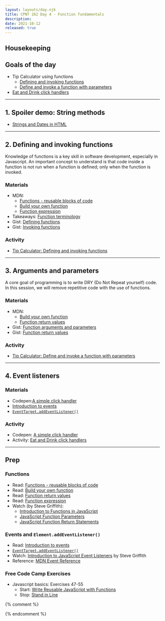 ```yaml
---
layout: layouts/day.njk
title: CPNT 262 Day 4 - Function fundamentals
description: 
date: 2021-10-12
released: true
---
```


## Housekeeping

## Goals of the day
- Tip Calculator using functions
    - [Defining and invoking functions](https://gist.github.com/acidtone/1e3ddce433eb669f44196180d5119705)
    - [Define and invoke a function with parameters](https://gist.github.com/acidtone/e9e291765e7dea1928bd643b46660438)
- [Eat and Drink click handlers](https://gist.github.com/acidtone/37a879d3777bc123483d582248eded90)

---

## 1. Spoiler demo: String methods
- [Strings and Dates in HTML](https://gist.github.com/acidtone/d7685ba337620ce4c01e2767211efb95)

---

## 2. Defining and invoking functions
Knowledge of functions is a key skill in software development, especially in Javascript. An important concept to understand is that code inside a function is not run when a function is defined; only when the function is invoked.

### Materials
- MDN: 
    - [Functions - reusable blocks of code](https://developer.mozilla.org/en-US/docs/Learn/JavaScript/Building_blocks/Functions)
    - [Build your own function](https://developer.mozilla.org/en-US/docs/Learn/JavaScript/Building_blocks/Build_your_own_function)
    - [Function expression](https://developer.mozilla.org/en-US/docs/web/JavaScript/Reference/Operators/function)
- Takeaways: [Function terminology](https://sait-wbdv.github.io/fall-2021/takeaways/js/functions/)
- Gist: [Defining functions](https://gist.github.com/acidtone/e3ed5adfcb4f3c02f1b78f78c9c2bf8b)
- Gist: [Invoking functions](https://gist.github.com/acidtone/679b1b07dcaad4491e8696c871e36436)

### Activity
- [Tip Calculator: Defining and invoking functions](https://gist.github.com/acidtone/1e3ddce433eb669f44196180d5119705)

---

## 3. Arguments and parameters
A core goal of programming is to write DRY (Do Not Repeat yourself) code. In this session, we will remove repetitive code with the use of functions.

### Materials
- MDN:
    - [Build your own function](https://developer.mozilla.org/en-US/docs/Learn/JavaScript/Building_blocks/Build_your_own_function)
    - [Function return values](https://developer.mozilla.org/en-US/docs/Learn/JavaScript/Building_blocks/Return_values)
- Gist: [Function arguments and parameters](https://gist.github.com/acidtone/977e697e38e389284e839e4b7543ee56)
- Gist: [Function return values](https://gist.github.com/acidtone/6a3cedd619454c4eeb49f87e98a925d2)

### Activity
- [Tip Calculator: Define and invoke a function with parameters](https://gist.github.com/acidtone/e9e291765e7dea1928bd643b46660438)

---

## 4. Event listeners
### Materials
- Codepen:[A simple click handler](https://codepen.io/acidtone/pen/yLoypzr)
- [Introduction to events](https://developer.mozilla.org/en-US/docs/Learn/JavaScript/Building_blocks/Events)
- [`EventTarget.addEventListener()`](https://developer.mozilla.org/en-US/docs/Web/API/EventTarget/addEventListener)

### Activity
- Codepen: [A simple click handler](https://codepen.io/acidtone/pen/yLoypzr)
- Activity: [Eat and Drink click handlers](https://gist.github.com/acidtone/37a879d3777bc123483d582248eded90)

---

## Prep
### Functions
- Read: [Functions - reusable blocks of code](https://developer.mozilla.org/en-US/docs/Learn/JavaScript/Building_blocks/Functions)
- Read: [Build your own function](https://developer.mozilla.org/en-US/docs/Learn/JavaScript/Building_blocks/Build_your_own_function)
- Read: [Function return values](https://developer.mozilla.org/en-US/docs/Learn/JavaScript/Building_blocks/Return_values)
- Read: [Function expression](https://developer.mozilla.org/en-US/docs/web/JavaScript/Reference/Operators/function)
- Watch (by Steve Griffith):
    - [Introduction to Functions in JavaScript](https://youtu.be/W6QaDqud66Y)
    - [JavaScript Function Parameters](https://youtu.be/dxbsN6_C5PI)
    - [JavaScript Function Return Statements](https://youtu.be/qed2cjdF-30)

### Events and `Element.addEventListener()`
- Read: [Introduction to events](https://developer.mozilla.org/en-US/docs/Learn/JavaScript/Building_blocks/Events)
- [`EventTarget.addEventListener()`](https://developer.mozilla.org/en-US/docs/Web/API/EventTarget/addEventListener)
- Watch: [Introduction to JavaScript Event Listeners](https://youtu.be/EaRrmOtPYTM) by Steve Griffith
- Reference: [MDN Event Reference](https://developer.mozilla.org/en-US/docs/Web/Events)

### Free Code Camp Exercises
- Javascript basics: Exercises 47-55
    - Start: [Write Reusable JavaScript with Functions](https://www.freecodecamp.org/learn/javascript-algorithms-and-data-structures/basic-javascript/write-reusable-javascript-with-functions)
    - Stop: [Stand in Line](https://www.freecodecamp.org/learn/javascript-algorithms-and-data-structures/basic-javascript/stand-in-line)


{% comment %}

{% endcomment %}